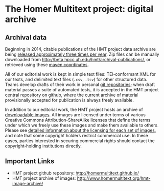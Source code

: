 # The Homer Multitext project: digital archive #


## Archival data ##

Beginning in 2014, citable publications of  the HMT project data archive are being [released approximately three times per year](http://homermultitext.blogspot.com/2014/02/publishing-hmt-archive.html).  Zip files can be manually downloaded from <http://beta.hpcc.uh.edu/hmt/archival-publications/>, or retrieved using these [maven coordinates](maven.html).


All of our editorial work is kept in simple text files:  TEI-conformant XML for our texts, and delimited text files (`.csv`, `.tsv`) for other structured data.  Teams develop drafts of their work in personal [git repositories][3];  when draft material passes a suite of automated tests, it is accepted in the HMT project [central repository on github][1], where the current archive of material provisionally accepted for publication is always freely available.  

In addition to our editorial work, the HMT project hosts an archive of [downloadable images][2].  All images are licensed under terms of various Creative Commons Attribution-ShareAlike licenses that define the terms under which we freely use these images and make them available to others.  Please see [detailed information about the licensing for each set of images][2], and note that some copyright holders restrict commercial use.  In these cases, parties interested in securing commercial rights should contact the copyright-holding institutions directly.



## Important Links ##

- HMT project github repository: <http://homermultitext.github.io/>
- HMT project archive of images: <http://www.homermultitext.org/hmt-image-archive/>



[1]: http://homermultitext.github.io/

[2]: http://www.homermultitext.org/hmt-image-archive/

[3]: http://git-scm.com/
